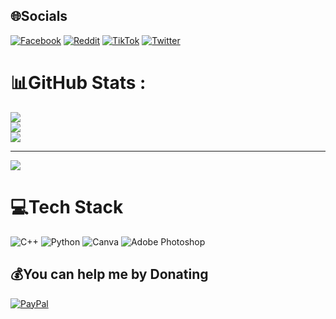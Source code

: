 
## 🌐Socials
[![Facebook](https://img.shields.io/badge/Facebook-%231877F2.svg?logo=Facebook&logoColor=white)](https://facebook.com/https://www.facebook.com/huyhoquang29/) [![Reddit](https://img.shields.io/badge/Reddit-%23FF4500.svg?logo=Reddit&logoColor=white)](https://reddit.com/user/https://www.reddit.com/user/HuyHAP/) [![TikTok](https://img.shields.io/badge/TikTok-%23000000.svg?logo=TikTok&logoColor=white)](https://tiktok.com/@https://www.tiktok.com/@huyhap29) [![Twitter](https://img.shields.io/badge/Twitter-%231DA1F2.svg?logo=Twitter&logoColor=white)](https://twitter.com/https://x.com/HuyHAP2909) 

# 📊GitHub Stats :
![](https://github-readme-stats.vercel.app/api?username=huyhapitk12&theme=radical&hide_border=false&include_all_commits=false&count_private=false)<br/>
![](https://github-readme-streak-stats.herokuapp.com/?user=huyhapitk12&theme=radical&hide_border=false)<br/>
![](https://github-readme-stats.vercel.app/api/top-langs/?username=huyhapitk12&theme=radical&hide_border=false&include_all_commits=false&count_private=false&layout=compact)

---
[![](https://visitcount.itsvg.in/api?id=huyhapitk12&icon=0&color=0)](https://visitcount.itsvg.in)

# 💻Tech Stack
![C++](https://img.shields.io/badge/c++-%2300599C.svg?style=for-the-badge&logo=c%2B%2B&logoColor=white) ![Python](https://img.shields.io/badge/python-3670A0?style=for-the-badge&logo=python&logoColor=ffdd54) ![Canva](https://img.shields.io/badge/Canva-%2300C4CC.svg?style=for-the-badge&logo=Canva&logoColor=white) ![Adobe Photoshop](https://img.shields.io/badge/adobephotoshop-%2331A8FF.svg?style=for-the-badge&logo=adobephotoshop&logoColor=white)

  ## 💰You can help me by Donating
  [![PayPal](https://img.shields.io/badge/PayPal-00457C?style=for-the-badge&logo=paypal&logoColor=white)](https://paypal.me/paypal.me/huyhap) 

  <!-- Proudly created with GPRM ( https://gprm.itsvg.in ) -->
  
